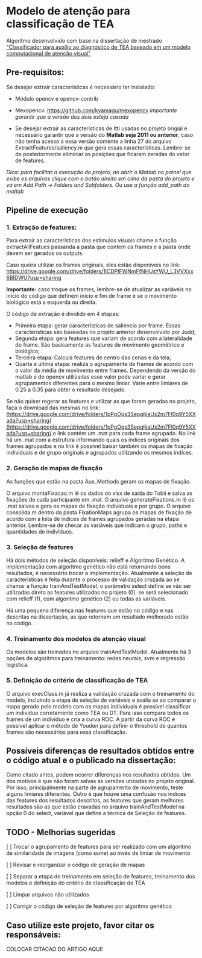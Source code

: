 # Modelo de atenção para classificação de TEA

Algoritmo desenvolvido com base na dissertação de mestrado ["Classificador para auxílio ao diagnóstico de TEA baseado em um modelo computacional de atenção visual"](https://www.teses.usp.br/teses/disponiveis/100/100131/tde-01022018-100042/publico/Corrigida_Jessica_Oliveira.pdf)

## Pre-requisitos:
Se desejar extrair características é necessário ter instalado:
- Módulo opencv e opencv-contrib
- Mexopencv: https://github.com/kyamagu/mexopencv
*importante garantir que a versão dos dois esteja casada*

- Se desejar extrair as características de Itti usadas no projeto origial é necessário garantir que a versão do **Matlab seja 2011 ou anterior**, caso não tenha acesso a essa versão comente a linha 27 do arquivo ExtractFeatures/saliency.m que gera essas características. Lembre-se de posteriormente eliminiar as posições que ficaram zeradas do vetor de features.

*Dica: para facilitar a execução do projeto, ao abrir o Matlab no painel que exibe os arquivos clique com o botáo direito em cima da pasta do projeto e vá em Add Path -> Folders and Subfolders. Ou use a função add_path do matlab*

## Pipeline de execução

### 1. Extração de features:
Para extrair as características dos estimulos visuais chame a função extractAllFeatues passanda a pasta que contem os frames e a pasta onde devem ser gerados os outputs.

Caso queira utilizar os frames originais, eles estão disponíveis no link: https://drive.google.com/drive/folders/1lCDPIFWNmFfNHUsYWU_L3VVXxx6BIDWU?usp=sharing

**Importante:** caso troque os frames, lembre-se de atualizar as variáveis no início do código que definem início e fim de frame e se o movimento biológico está a esquerda ou direita.

O código de extração é dividido em 4 etapas:
- Primeira etapa: gerar características de saliencia por frame. Essas características são baseadas no projeto anterior desenvolvido por Judd;
- Segunda etapa: gera features que variam de acordo com a lateralidade do frame. São basicamente as features de movimento geométrico e biológico;
- Terceira etapa: Calcula features de centro das cenas e da tela;
- Quarta e última etapa: realiza o agrupamente de frames de acordo com o valor da média de movimento entre frames.
Dependendo da versão do matlab e do opencv utilizadas esse valor pode variar e gerar agrupamentos diferentes para o mesmo limiar. Varie entre limiares de 0.25 a 0.35 para obter o resultado desejado.

Se não quiser regerar as features e utilizar as que foram geradas no projeto, faça o download das mesmas no link: [https://drive.google.com/drive/folders/1pPgOgs3SepgIjjaUx2m7Fl0q9Y5XXada?usp=sharing](https://drive.google.com/drive/folders/1pPgOgs3SepgIjjaUx2m7Fl0q9Y5XXada?usp=sharing) o link contém um .mat para cada frame agrupado. No link []() há um .mat com a estrutura informando quais os índices originais dos frames agrupados e no link []() é possível baixar também os mapas de fixação individuais e de grupo originais e agrupados utilizando os mesmos indíces. 

### 2. Geração de mapas de fixação
As funções que estão na pasta Aux_Methods geram os mapas de fixação. 

O arquivo montaFixacao.m lê os dados do xlsx de saida do Tobii e salva as fixações de cada participante em .mat.
O arquivo generateFixations.m lê os .mat salvos e gera os mapas de fixação individuais e por grupo.
O arquivo consolida.m dentro da pasta FixationMaps agrupa os mapas de fixação de acordo com a lista de índices de frames agrupados geradas na etapa anterior. Lembre-se de checar as variáveis que indicam o grupo, paths e quantidades de indivíduos.


### 3. Seleção de features
Há dois métodos de seleção disponíveis: relieff e Algoritmo Genético. A implementação com algoritmo genético não está retornando bons resultados, é necessário trocar a implementação. 
Atualmente a seleção de caracteristicas é feita durante o processo de validação cruzada ao se chamar a função trainAndTestModel, o parâmetro select define se vão ser utilizadas direto as features utilizadas no projeto (0), se será selecionado com relieff (1), com algoritmo genético (2) ou todas as variáveis.

Há uma pequena diferença nas features que estão no código e nas descritas na dissertação, as que retornam um resultado melhorado estão no código.

### 4. Treinamento dos modelos de atenção visual

Os modelos são treinados no arquivo trainAndTestModel. Atualmente há 3 opções de algoritmos para treinamento: redes neurais, svm e regressão logística.

### 5. Definição do critério de classificação de TEA

O arquivo execClass.m já realiza a validação cruzada com o treinamento do modelo, incluindo a etapa de seleção de variáveis e avalia se ao comparar o mapa gerado pelo modelo com os mapas individuais é possível classificar um indivíduo corretamente como TEA ou DT. Para isso compara todos os frames de um indivíduo e cria a curva ROC. A partir da curva ROC é possível aplicar o método de Youden para definir o threshold de quantos frames são necessários para essa classificação.


## Possíveis diferenças de resultados obtidos entre o código atual e o publicado na dissertação:
Como citado antes, podem ocorrer diferenças nos resultados obtidos. Um dos motivos é que não foram salvas as versões utizadas no projeto original. Por isso, principalmente na parte de agrupamento de movimento, teste alguns limiares diferentes.
Outro é que houve uma confusão nos índices das features dos resultados descritos, as features que geram melhores resultados são as que estão cravadas no arquivo trainAndTestModel na opção 0 do select, variável que define a técnica de Seleção de features.

## TODO - Melhorias sugeridas
[ ] Trocar o agrupamento de features para ser realizado com um algoritmo de similaridade de imagens (como ssme) ao invés de limiar de movimento

[ ] Revisar e reorganizar o código de geração de mapas

[ ] Separar a etapa de treinamento em seleção de features, treinamento dos modelos e definição do critério de classificação de TEA

[ ] Limpar arquivos não utilizados

[ ] Corrigir o código de seleção de features por algoritmo genético


## Caso utilize este projeto, favor citar os responsáveis:

COLOCAR CITACAO DO ARTIGO AQUI!







